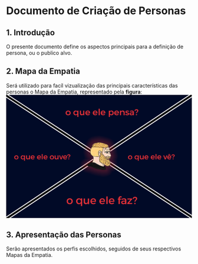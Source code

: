 # Documento de Criação de Personas

## 1. Introdução
O presente documento define os aspectos principais para a definição de persona, ou o publico alvo.

## 2. Mapa da Empatia
Será utilizado para facíl vizualização das principais características das personas o Mapa da Empatia, representado pela **figura**:
![Mapa da Empatia](images/personas/esquema_de_persona.png)


## 3. Apresentação das Personas
Serão apresentados os perfis escolhidos, seguidos de seus respectivos Mapas da Empatia.


